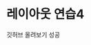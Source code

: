 <!DOCTYPE html>
<html>
<head>
  <meta charset="utf-8">
  <title>WEBSTORYBOY강의</title>
</head>
<body>
  <h1>레이아웃 연습4</h1>
  <p>깃허브 올려보기 성공</p>
</body>
</html>
